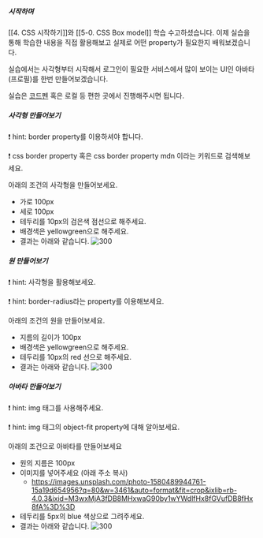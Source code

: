 ##### 시작하며
[[4. CSS 시작하기]]와 [[5-0. CSS Box model]] 학습 수고하셨습니다. 이제 실습을 통해 학습한 내용을 직접 활용해보고 실제로 어떤 property가 필요한지 배워보겠습니다.

실습에서는 사각형부터 시작해서 로그인이 필요한 서비스에서 많이 보이는 UI인 아바타(프로필)를 한번 만들어보겠습니다.

실습은 [코드펜](https://codepen.io) 혹은 로컬 등 편한 곳에서 진행해주시면 됩니다.

##### 사각형 만들어보기
❗️ hint: border property를 이용하셔야 합니다.

❗️ css border property 혹은 css border property mdn 이라는 키워드로 검색해보세요.

아래의 조건의 사각형을 만들어보세요.
- 가로 100px
- 세로 100px
- 테두리를 10px의 검은색 점선으로 해주세요.
- 배경색은 yellowgreen으로 해주세요.
- 결과는 아래와 같습니다.
	![300](https://i.imgur.com/ZZyTcQj.png)
##### 원 만들어보기
❗️ hint: 사각형을 활용해보세요.

❗️ hint: border-radius라는 property를 이용해보세요.

아래의 조건의 원을 만들어보세요.
- 지름의 길이가 100px
- 배경색은 yellowgreen으로 해주세요.
- 테두리를 10px의 red 선으로 해주세요.
- 결과는 아래와 같습니다.
	![300](https://i.imgur.com/UmXMfvR.png)
##### 아바타 만들어보기
❗️ hint: img 태그를 사용해주세요.

❗️ hint: img 태그의 object-fit property에 대해 알아보세요.

아래의 조건으로 아바타를 만들어보세요
- 원의 지름은  100px
- 이미지를 넣어주세요 (아래 주소 복사)
	- https://images.unsplash.com/photo-1580489944761-15a19d654956?q=80&w=3461&auto=format&fit=crop&ixlib=rb-4.0.3&ixid=M3wxMjA3fDB8MHxwaG90by1wYWdlfHx8fGVufDB8fHx8fA%3D%3D
- 테두리를 5px의 blue 색상으로 그려주세요.
- 결과는 아래와 같습니다.
	![300](https://i.imgur.com/cFtc9mm.png)

